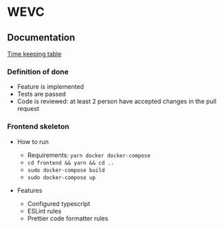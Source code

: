 # WEVC

## Documentation
[Time keeping table](https://docs.google.com/spreadsheets/d/1YDC3QcxFgtNw_KvYTQlDE8rA0DA7rvMYv_ZlsHXdvww)

### Definition of done
* Feature is implemented
* Tests are passed
* Code is reviewed: at least 2 person have accepted changes in the pull request

### Frontend skeleton

* How to run
  * Requirements: `yarn docker docker-compose`
  * `cd frontend && yarn && cd ..`
  * `sudo docker-compose build`
  * `sudo docker-compose up`

* Features
  * Configured typescript
  * ESLint rules
  * Prettier code formatter rules
